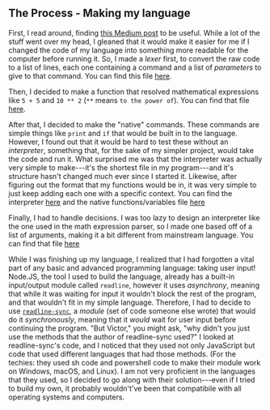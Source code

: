 ## The Process - Making my language
First, I read around, finding [this Medium post](https://medium.freecodecamp.org/the-programming-language-pipeline-91d3f449c919) to be useful. While a lot of the stuff went over my head, I gleaned that it would make it easier for me if I changed the code of my language into something more readable for the computer before running it. So, I made a *lexer* first, to convert the raw code to a list of lines, each one containing a command and a list of *parameters* to give to that command. You can find this file [here](../src/lexer.js).

Then, I decided to make a function that resolved mathematical expressions like `5 + 5` and `10 ** 2` (`**` means `to the power of`). You can find that file [here](../src/parseMathExpression.js).

After that, I decided to make the "native" commands. These commands are simple things like `print` and `if` that would be built in to the language. However, I found out that it would be hard to test these without an *interpreter*, something that, for the sake of my simpler project, would take the code and run it. What surprised me was that the interpreter was actually very simple to make---it's the shortest file in my program---and it's structure hasn't changed much ever since I started it. Likewise, after figuring out the format that my functions would be in, it was very simple to just keep adding each one with a specific context. You can find the interpreter [here](../src/interpreter.js) and the native functions/variables file [here](../src/varsAndFuncs.js)

Finally, I had to handle decisions. I was too lazy to design an interpreter like the one used in the math expression parser, so I made one based off of a list of arguments, making it a bit different from mainstream language. You can find that file [here](../src/parseEqExpression.js)

While I was finishing up my language, I realized that I had forgotten a vital part of any basic and advanced programming language: taking user input! Node.JS, the tool I used to build the language, already has a built-in input/output module called `readline`, however it uses *asynchrony*, meaning that while it was waiting for input it wouldn't block the rest of the program, and that wouldn't fit in my simple language. Therefore, I had to decide to use [`readline-sync`](https://npmjs.com/readline-sync), a *module* (set of code someone else wrote) that would do it *synchronously*, meaning that it *would* wait for user input before continuing the program. "But Victor," you might ask, "why didn't you just use the methods that the author of readline-sync used?" I looked at readline-sync's code, and I noticed that they used not only JavaScript but code that used different languages that had those methods. (For the techies: they used sh code and powershell code to make their module work on Windows, macOS, and Linux). I am not very proficient in the languages that they used, so I decided to go along with their solution---even if I tried to build my own, it probably wouldn't've been that compatibile with all operating systems and computers.
